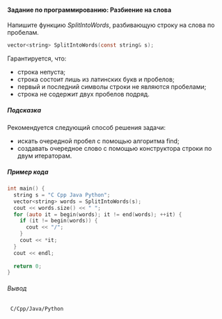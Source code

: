 #### Задание по программированию: Разбиение на слова ####

Напишите функцию *SplitIntoWords*, разбивающую строку на слова по пробелам.
```objectivec
vector<string> SplitIntoWords(const string& s);
```
Гарантируется, что:
* строка непуста;
* строка состоит лишь из латинских букв и пробелов;
* первый и последний символы строки не являются пробелами;
* строка не содержит двух пробелов подряд.

##### Подсказка #####
Рекомендуется следующий способ решения задачи:
* искать очередной пробел с помощью алгоритма find;
* создавать очередное слово с помощью конструктора строки по двум итераторам.

##### Пример кода #####
```objectivec
int main() {
  string s = "C Cpp Java Python";
  vector<string> words = SplitIntoWords(s);
  cout << words.size() << " ";
  for (auto it = begin(words); it != end(words); ++it) {
    if (it != begin(words)) {
      cout << "/";
    }
    cout << *it;
  }
  cout << endl;
  
  return 0;
}
```
###### Вывод ######
```commandline
 С/Cpp/Java/Python
```